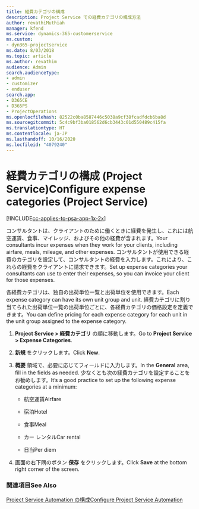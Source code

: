```yaml
---
title: 経費カテゴリの構成
description: Project Service での経費カテゴリの構成方法
author: revathiMuthiah
manager: kfend
ms.service: dynamics-365-customerservice
ms.custom:
- dyn365-projectservice
ms.date: 8/03/2018
ms.topic: article
ms.author: revathim
audience: Admin
search.audienceType:
- admin
- customizer
- enduser
search.app:
- D365CE
- D365PS
- ProjectOperations
ms.openlocfilehash: 82522c0ba8587446c5038a9cf38fcadfdcb6ba8d
ms.sourcegitcommit: 5c4c9bf3ba018562d6cb3443c01d550489c415fa
ms.translationtype: HT
ms.contentlocale: ja-JP
ms.lasthandoff: 10/16/2020
ms.locfileid: "4079240"
---
```

# <a name="configure-expense-categories-project-service"></a><span data-ttu-id="5874b-103">経費カテゴリの構成 (Project Service)</span><span class="sxs-lookup"><span data-stu-id="5874b-103">Configure expense categories (Project Service)</span></span>

[!INCLUDE[cc-applies-to-psa-app-1x-2x](../includes/cc-applies-to-psa-app-1x-2x.md)]

<span data-ttu-id="5874b-104">コンサルタントは、クライアントのために働くときに経費を発生し、これには航空運賃、食事、マイレッジ、およびその他の経費が含まれます。</span><span class="sxs-lookup"><span data-stu-id="5874b-104">Your consultants incur expenses when they work for your clients, including airfare, meals, mileage, and other expenses.</span></span> <span data-ttu-id="5874b-105">コンサルタントが使用できる経費のカテゴリを設定して、コンサルタントの経費を入力します。これにより、これらの経費をクライアントに請求できます。</span><span class="sxs-lookup"><span data-stu-id="5874b-105">Set up expense categories your consultants can use to enter their expenses, so you can invoice your client for those expenses.</span></span>  
  
<span data-ttu-id="5874b-106">各経費カテゴリは、独自の出荷単位一覧と出荷単位を使用できます。</span><span class="sxs-lookup"><span data-stu-id="5874b-106">Each expense category can have its own unit group and unit.</span></span> <span data-ttu-id="5874b-107">経費カテゴリに割り当てられた出荷単位一覧の出荷単位ごとに、各経費カテゴリの価格設定を定義できます。</span><span class="sxs-lookup"><span data-stu-id="5874b-107">You can define pricing for each expense category for each unit in the unit group assigned to the expense category.</span></span>  
  
1.  <span data-ttu-id="5874b-108">**Project Service > 経費カテゴリ** の順に移動します。</span><span class="sxs-lookup"><span data-stu-id="5874b-108">Go to **Project Service > Expense Categories**.</span></span>  
  
2.  <span data-ttu-id="5874b-109">**新規** をクリックします。</span><span class="sxs-lookup"><span data-stu-id="5874b-109">Click **New**.</span></span>  
  
3.  <span data-ttu-id="5874b-110">**概要** 領域で、必要に応じてフィールドに入力します。</span><span class="sxs-lookup"><span data-stu-id="5874b-110">In the **General** area, fill in the fields as needed.</span></span> <span data-ttu-id="5874b-111">少なくとも次の経費カテゴリを設定することをお勧めします。</span><span class="sxs-lookup"><span data-stu-id="5874b-111">It’s a good practice to set up the following expense categories at a minimum:</span></span>  
  
    -   <span data-ttu-id="5874b-112">航空運賃</span><span class="sxs-lookup"><span data-stu-id="5874b-112">Airfare</span></span>  
  
    -   <span data-ttu-id="5874b-113">宿泊</span><span class="sxs-lookup"><span data-stu-id="5874b-113">Hotel</span></span>  
  
    -   <span data-ttu-id="5874b-114">食事</span><span class="sxs-lookup"><span data-stu-id="5874b-114">Meal</span></span>  
  
    -   <span data-ttu-id="5874b-115">カー レンタル</span><span class="sxs-lookup"><span data-stu-id="5874b-115">Car rental</span></span>  
  
    -   <span data-ttu-id="5874b-116">日当</span><span class="sxs-lookup"><span data-stu-id="5874b-116">Per diem</span></span>  
  
4.  <span data-ttu-id="5874b-117">画面の右下隅のボタン **保存** をクリックします。</span><span class="sxs-lookup"><span data-stu-id="5874b-117">Click **Save** at the bottom right corner of the screen.</span></span>  
  
### <a name="see-also"></a><span data-ttu-id="5874b-118">関連項目</span><span class="sxs-lookup"><span data-stu-id="5874b-118">See Also</span></span>  
 [<span data-ttu-id="5874b-119">Project Service Automation の構成</span><span class="sxs-lookup"><span data-stu-id="5874b-119">Configure Project Service Automation</span></span>](../psa/configure.md)
